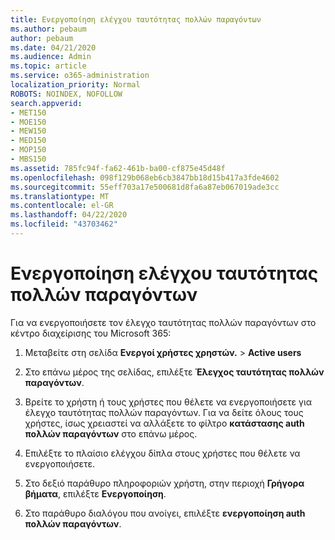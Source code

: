 ```yaml
---
title: Ενεργοποίηση ελέγχου ταυτότητας πολλών παραγόντων
ms.author: pebaum
author: pebaum
ms.date: 04/21/2020
ms.audience: Admin
ms.topic: article
ms.service: o365-administration
localization_priority: Normal
ROBOTS: NOINDEX, NOFOLLOW
search.appverid:
- MET150
- MOE150
- MEW150
- MED150
- MOP150
- MBS150
ms.assetid: 785fc94f-fa62-461b-ba00-cf875e45d48f
ms.openlocfilehash: 098f129b068eb6cb3847bb18d15b417a3fde4602
ms.sourcegitcommit: 55eff703a17e500681d8fa6a87eb067019ade3cc
ms.translationtype: MT
ms.contentlocale: el-GR
ms.lasthandoff: 04/22/2020
ms.locfileid: "43703462"
---
```

# <a name="enable-multi-factor-authentication"></a>Ενεργοποίηση ελέγχου ταυτότητας πολλών παραγόντων

Για να ενεργοποιήσετε τον έλεγχο ταυτότητας πολλών παραγόντων στο κέντρο διαχείρισης του Microsoft 365:

1. Μεταβείτε στη σελίδα **Ενεργοί χρήστες χρηστών.** \> **Active users**
    
2. Στο επάνω μέρος της σελίδας, επιλέξτε **Έλεγχος ταυτότητας πολλών παραγόντων**. 
    
3. Βρείτε το χρήστη ή τους χρήστες που θέλετε να ενεργοποιήσετε για έλεγχο ταυτότητας πολλών παραγόντων. Για να δείτε όλους τους χρήστες, ίσως χρειαστεί να αλλάξετε το φίλτρο **κατάστασης auth πολλών παραγόντων** στο επάνω μέρος.
    
4. Επιλέξτε το πλαίσιο ελέγχου δίπλα στους χρήστες που θέλετε να ενεργοποιήσετε.
    
5.  Στο δεξιό παράθυρο πληροφοριών χρήστη, στην περιοχή **Γρήγορα βήματα**, επιλέξτε **Ενεργοποίηση**. 
    
6. Στο παράθυρο διαλόγου που ανοίγει, επιλέξτε **ενεργοποίηση auth πολλών παραγόντων**. 
    

